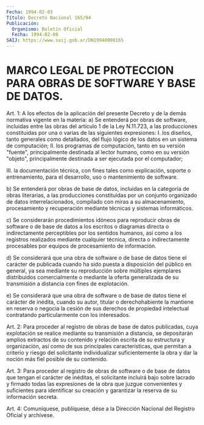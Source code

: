```yaml
---
Fecha: 1994-02-03
Título: Decreto Nacional 165/94
Publicación:
  Organismo: Boletín Oficial
  Fecha: 1994-02-08
SAIJ: https://www.saij.gob.ar/DN19940000165
---
```

# MARCO LEGAL DE PROTECCION PARA OBRAS DE SOFTWARE Y BASE DE DATOS.

<a id="1"></a>
Art.  1: A los efectos de la aplicación del presente Decreto y de la demás normativa vigente en la materia:  a) Se entenderá  por  obras de software, incluidas entre las obras del artículo 1 de la Ley  N.11.723, a las producciones constituidas por una o varias de las siguientes expresiones:  I. los diseños, tanto generales  como detallados, del flujo lógico de los datos en un sistema de computación;  II. los programas de computación,  tanto  en  su versión "fuente", principalmente  destinada  al  lector humano, como  en  su  versión "objeto",  principalmente  destinada    a   ser  ejecutada  por  el computador;

III. la documentación técnica, con fines tales  como  explicación, soporte  o  entrenamiento,  para el desarrollo, uso o mantenimiento de software.

b)  Se entenderá por obras de  base  de  datos,  incluidas  en  la categoría  de obras literarias, a las producciones constituidas por un conjunto  organizado  de  datos interrelacionados, compilado con miras a su almacenamiento, procesamiento  y  recuperación  mediante técnicas y sistemas informáticos.

c)  Se  considerarán  procedimientos idóneos para reproducir obras de software o de base de  datos  a los escritos o diagramas directa o indirectamente perceptibles por  los sentidos humanos, así como a los  registros  realizados mediante cualquier  técnica,  directa  o indirectamente  procesables    por   equipos  de  procesamiento  de información.

d) Se considerará que una obra de software  o  de  base  de  datos tiene  el carácter de publicada cuando ha sido puesta a disposición del público  en  general,  ya  sea  mediante  su reproducción sobre múltiples  ejemplares  distribuidos comercialmente  o  mediante  la oferta generalizada de su  transmisión  a  distancia  con  fines de explotación.

e)  Se  considerará  que  una  obra de software o de base de datos tiene  el  carácter  de  inédita,  cuando    su  autor,  titular  o derechohabiente la mantiene en reserva o negocia  la  cesión de sus derechos  de propiedad intelectual contratando particularmente  con los interesados.

<a id="2"></a>
Art.  2:  Para  proceder al registro de obras de base de datos publicadas, cuya explotación  se  realice mediante su transmisión a distancia,  se  depositarán amplios extractos  de  su  contenido  y relación escrita  de  su estructura y organización, así como de sus principales características,  que  permitan a criterio y riesgo del solicitante individualizar suficientemente  la obra y dar la noción más fiel posible de su contenido.

<a id="3"></a>
Art.  3:  Para  proceder al registro de obras de software o de base de datos que tengan  el  carácter  de inéditas, el solicitante incluirá bajo sobre lacrado y firmado todas  las  expresiones de la obra  que  juzgue  convenientes  y suficientes para identificar  su creación  y garantizar  la  reserva  de  su  información  secreta.

<a id="4"></a>
Art.  4: Comuníquese, publíquese, dése a la Dirección Nacional del Registro Oficial y archívese.